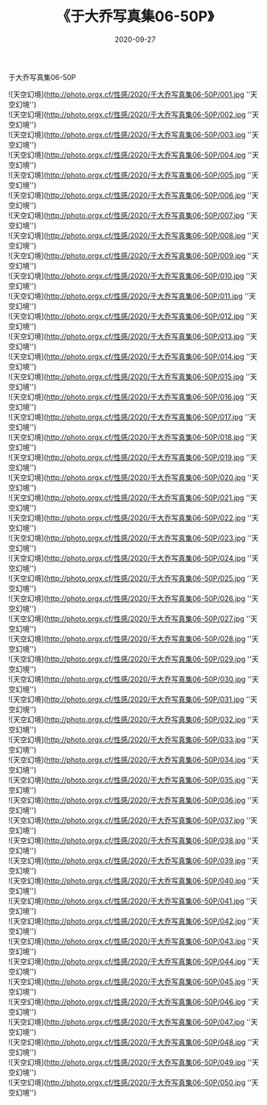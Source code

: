 ﻿---
layout: post
title:  《于大乔写真集06-50P》
date:   2020-09-27
img: http://photo.orgx.cf/性感/2020/于大乔写真集06-50P/000.jpg
tags: [美女, 性感, 泳衣]
---

于大乔写真集06-50P



![天空幻境](http://photo.orgx.cf/性感/2020/于大乔写真集06-50P/001.jpg ''天空幻境'') <br>
![天空幻境](http://photo.orgx.cf/性感/2020/于大乔写真集06-50P/002.jpg ''天空幻境'') <br>
![天空幻境](http://photo.orgx.cf/性感/2020/于大乔写真集06-50P/003.jpg ''天空幻境'') <br>
![天空幻境](http://photo.orgx.cf/性感/2020/于大乔写真集06-50P/004.jpg ''天空幻境'') <br>
![天空幻境](http://photo.orgx.cf/性感/2020/于大乔写真集06-50P/005.jpg ''天空幻境'') <br>
![天空幻境](http://photo.orgx.cf/性感/2020/于大乔写真集06-50P/006.jpg ''天空幻境'') <br>
![天空幻境](http://photo.orgx.cf/性感/2020/于大乔写真集06-50P/007.jpg ''天空幻境'') <br>
![天空幻境](http://photo.orgx.cf/性感/2020/于大乔写真集06-50P/008.jpg ''天空幻境'') <br>
![天空幻境](http://photo.orgx.cf/性感/2020/于大乔写真集06-50P/009.jpg ''天空幻境'') <br>
![天空幻境](http://photo.orgx.cf/性感/2020/于大乔写真集06-50P/010.jpg ''天空幻境'') <br>
![天空幻境](http://photo.orgx.cf/性感/2020/于大乔写真集06-50P/011.jpg ''天空幻境'') <br>
![天空幻境](http://photo.orgx.cf/性感/2020/于大乔写真集06-50P/012.jpg ''天空幻境'') <br>
![天空幻境](http://photo.orgx.cf/性感/2020/于大乔写真集06-50P/013.jpg ''天空幻境'') <br>
![天空幻境](http://photo.orgx.cf/性感/2020/于大乔写真集06-50P/014.jpg ''天空幻境'') <br>
![天空幻境](http://photo.orgx.cf/性感/2020/于大乔写真集06-50P/015.jpg ''天空幻境'') <br>
![天空幻境](http://photo.orgx.cf/性感/2020/于大乔写真集06-50P/016.jpg ''天空幻境'') <br>
![天空幻境](http://photo.orgx.cf/性感/2020/于大乔写真集06-50P/017.jpg ''天空幻境'') <br>
![天空幻境](http://photo.orgx.cf/性感/2020/于大乔写真集06-50P/018.jpg ''天空幻境'') <br>
![天空幻境](http://photo.orgx.cf/性感/2020/于大乔写真集06-50P/019.jpg ''天空幻境'') <br>
![天空幻境](http://photo.orgx.cf/性感/2020/于大乔写真集06-50P/020.jpg ''天空幻境'') <br>
![天空幻境](http://photo.orgx.cf/性感/2020/于大乔写真集06-50P/021.jpg ''天空幻境'') <br>
![天空幻境](http://photo.orgx.cf/性感/2020/于大乔写真集06-50P/022.jpg ''天空幻境'') <br>
![天空幻境](http://photo.orgx.cf/性感/2020/于大乔写真集06-50P/023.jpg ''天空幻境'') <br>
![天空幻境](http://photo.orgx.cf/性感/2020/于大乔写真集06-50P/024.jpg ''天空幻境'') <br>
![天空幻境](http://photo.orgx.cf/性感/2020/于大乔写真集06-50P/025.jpg ''天空幻境'') <br>
![天空幻境](http://photo.orgx.cf/性感/2020/于大乔写真集06-50P/026.jpg ''天空幻境'') <br>
![天空幻境](http://photo.orgx.cf/性感/2020/于大乔写真集06-50P/027.jpg ''天空幻境'') <br>
![天空幻境](http://photo.orgx.cf/性感/2020/于大乔写真集06-50P/028.jpg ''天空幻境'') <br>
![天空幻境](http://photo.orgx.cf/性感/2020/于大乔写真集06-50P/029.jpg ''天空幻境'') <br>
![天空幻境](http://photo.orgx.cf/性感/2020/于大乔写真集06-50P/030.jpg ''天空幻境'') <br>
![天空幻境](http://photo.orgx.cf/性感/2020/于大乔写真集06-50P/031.jpg ''天空幻境'') <br>
![天空幻境](http://photo.orgx.cf/性感/2020/于大乔写真集06-50P/032.jpg ''天空幻境'') <br>
![天空幻境](http://photo.orgx.cf/性感/2020/于大乔写真集06-50P/033.jpg ''天空幻境'') <br>
![天空幻境](http://photo.orgx.cf/性感/2020/于大乔写真集06-50P/034.jpg ''天空幻境'') <br>
![天空幻境](http://photo.orgx.cf/性感/2020/于大乔写真集06-50P/035.jpg ''天空幻境'') <br>
![天空幻境](http://photo.orgx.cf/性感/2020/于大乔写真集06-50P/036.jpg ''天空幻境'') <br>
![天空幻境](http://photo.orgx.cf/性感/2020/于大乔写真集06-50P/037.jpg ''天空幻境'') <br>
![天空幻境](http://photo.orgx.cf/性感/2020/于大乔写真集06-50P/038.jpg ''天空幻境'') <br>
![天空幻境](http://photo.orgx.cf/性感/2020/于大乔写真集06-50P/039.jpg ''天空幻境'') <br>
![天空幻境](http://photo.orgx.cf/性感/2020/于大乔写真集06-50P/040.jpg ''天空幻境'') <br>
![天空幻境](http://photo.orgx.cf/性感/2020/于大乔写真集06-50P/041.jpg ''天空幻境'') <br>
![天空幻境](http://photo.orgx.cf/性感/2020/于大乔写真集06-50P/042.jpg ''天空幻境'') <br>
![天空幻境](http://photo.orgx.cf/性感/2020/于大乔写真集06-50P/043.jpg ''天空幻境'') <br>
![天空幻境](http://photo.orgx.cf/性感/2020/于大乔写真集06-50P/044.jpg ''天空幻境'') <br>
![天空幻境](http://photo.orgx.cf/性感/2020/于大乔写真集06-50P/045.jpg ''天空幻境'') <br>
![天空幻境](http://photo.orgx.cf/性感/2020/于大乔写真集06-50P/046.jpg ''天空幻境'') <br>
![天空幻境](http://photo.orgx.cf/性感/2020/于大乔写真集06-50P/047.jpg ''天空幻境'') <br>
![天空幻境](http://photo.orgx.cf/性感/2020/于大乔写真集06-50P/048.jpg ''天空幻境'') <br>
![天空幻境](http://photo.orgx.cf/性感/2020/于大乔写真集06-50P/049.jpg ''天空幻境'') <br>
![天空幻境](http://photo.orgx.cf/性感/2020/于大乔写真集06-50P/050.jpg ''天空幻境'') <br>